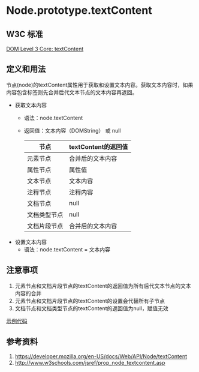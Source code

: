 # Node.prototype.textContent

## W3C 标准
[DOM Level 3 Core: textContent](https://www.w3.org/TR/DOM-Level-3-Core/core.html#Node3-textContent)

## 定义和用法
节点(node)的textContent属性用于获取和设置文本内容。获取文本内容时，如果内容包含标签则先合并后代文本节点的文本内容再返回。

- 获取文本内容
    - 语法：node.textContent
    - 返回值：文本内容（DOMString） 或 null
    
        节点 | textContent的返回值
        --- | ---
        元素节点 | 合并后的文本内容
        属性节点 | 属性值
        文本节点 | 文本内容
        注释节点 | 注释内容
        文档节点 | null
        文档类型节点 | null
        文档片段节点 | 合并后的文本内容
- 设置文本内容
    - 语法：node.textContent = 文本内容
    
## 注意事项
1. 元素节点和文档片段节点的textContent的返回值为所有后代文本节点的文本内容的合并
2. 元素节点和文档片段节点的textContent的设置会代替所有子节点
3. 文档节点和文档类型节点的textContent的返回值为null，赋值无效

[示例代码](./textContent.html)

## 参考资料
1. https://developer.mozilla.org/en-US/docs/Web/API/Node/textContent
2. http://www.w3schools.com/jsref/prop_node_textcontent.asp